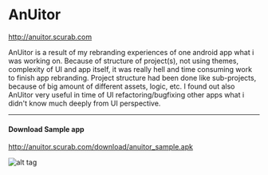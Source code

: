 AnUitor
=======
http://anuitor.scurab.com

AnUitor is a result of my rebranding experiences of one android app what i was working on. Because of structure of project(s), not using themes, complexity of UI and app itself, it was really hell and time consuming work to finish app rebranding. Project structure had been done like sub-projects, because of big amount of different assets, logic, etc. I found out also AnUitor very useful in time of UI refactoring/bugfixing other apps what i didn't know much deeply from UI perspective.

-----------------
#### Download Sample app
http://anuitor.scurab.com/download/anuitor_sample.apk

![alt tag](http://chart.apis.google.com/chart?cht=qr&chs=200x200&chl=http://anuitor.scurab.com/download/anuitor_sample.apk&chld=H|0)

